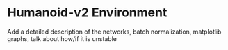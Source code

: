 # Humanoid-v2 Environment
Add a detailed description of the networks, batch normalization, matplotlib graphs, talk about how/if it is unstable 

